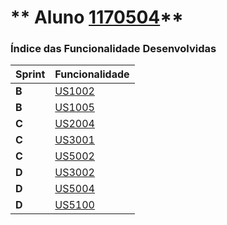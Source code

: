 ** Aluno [1170504](./)** 
===============================


### Índice das Funcionalidade Desenvolvidas ###


| Sprint | Funcionalidade     |
|--------|--------------------|
| **B**  | [US1002](US1002/US1002.md) |
| **B**  | [US1005](US1005/US1005.md) |
| **C**  | [US2004](US2004/US2004.md) |
| **C**  | [US3001](US3001/US3001.md) |
| **C**  | [US5002](US5002/US5002.md) |
| **D**  | [US3002](US3002/US3002.md) |
| **D**  | [US5004](US5004/US5004.md) |
| **D**  | [US5100](US5100/US5100.md) |
